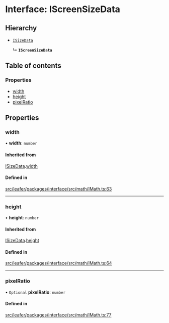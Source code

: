 # Interface: IScreenSizeData

## Hierarchy

- [`ISizeData`](ISizeData.md)

  ↳ **`IScreenSizeData`**

## Table of contents

### Properties

- [width](IScreenSizeData.md#width)
- [height](IScreenSizeData.md#height)
- [pixelRatio](IScreenSizeData.md#pixelratio)

## Properties

### width

• **width**: `number`

#### Inherited from

[ISizeData](ISizeData.md).[width](ISizeData.md#width)

#### Defined in

[src/leafer/packages/interface/src/math/IMath.ts:63](https://github.com/leaferjs/leafer/blob/d3ec2c9bd49557a0d74aae684f8e3d3d557af194/packages/interface/src/math/IMath.ts#L63)

___

### height

• **height**: `number`

#### Inherited from

[ISizeData](ISizeData.md).[height](ISizeData.md#height)

#### Defined in

[src/leafer/packages/interface/src/math/IMath.ts:64](https://github.com/leaferjs/leafer/blob/d3ec2c9bd49557a0d74aae684f8e3d3d557af194/packages/interface/src/math/IMath.ts#L64)

___

### pixelRatio

• `Optional` **pixelRatio**: `number`

#### Defined in

[src/leafer/packages/interface/src/math/IMath.ts:77](https://github.com/leaferjs/leafer/blob/d3ec2c9bd49557a0d74aae684f8e3d3d557af194/packages/interface/src/math/IMath.ts#L77)

